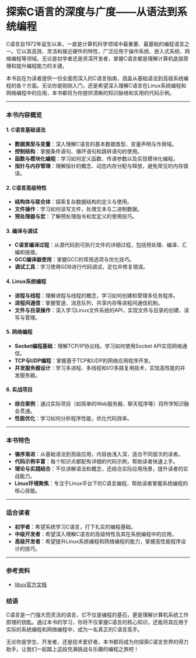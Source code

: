 # 探索C语言的深度与广度——从语法到系统编程

C语言自1972年诞生以来，一直是计算机科学领域中最重要、最基础的编程语言之一。它以其高效、灵活和接近硬件的特性，广泛应用于操作系统、嵌入式系统、网络编程等领域。无论是初学者还是资深开发者，掌握C语言都是理解计算机底层原理和提升编程能力的关键。

本书旨在为读者提供一份全面而深入的C语言指南，涵盖从基础语法到高级系统编程的各个方面。无论你是刚刚入门，还是希望深入理解C语言在Linux系统编程和网络编程中的应用，本书都将为你提供清晰的知识脉络和实用的代码示例。

---

### 本书内容概览

#### 1. C语言基础语法
   - **数据类型与变量**：深入理解C语言的基本数据类型、变量声明与作用域。
   - **控制结构**：掌握条件语句、循环语句和跳转语句的使用。
   - **函数与模块化编程**：学习如何定义函数、传递参数以及实现模块化编程。
   - **指针与内存管理**：理解指针的概念、动态内存分配与释放，避免常见的内存错误。

#### 2. C语言高级特性
   - **结构体与联合体**：探索复杂数据结构的定义与使用。
   - **文件操作**：学习如何读写文件，处理文本与二进制数据。
   - **预处理器与宏**：了解预处理指令和宏定义的使用技巧。

#### 3. 编译与调试
   - **C语言编译过程**：从源代码到可执行文件的详细过程，包括预处理、编译、汇编和链接。
   - **GCC编译器使用**：掌握GCC的常用选项与优化技巧。
   - **调试工具**：学习使用GDB进行代码调试，定位并修复错误。

#### 4. Linux系统编程
   - **进程与线程**：理解进程与线程的概念，学习如何创建和管理多任务程序。
   - **进程间通信**：掌握管道、消息队列、共享内存等进程间通信机制。
   - **文件与目录操作**：深入学习Linux文件系统的API，实现文件与目录的创建、读写与管理。

#### 5. 网络编程
   - **Socket编程基础**：理解TCP/IP协议栈，学习如何使用Socket API实现网络通信。
   - **TCP与UDP编程**：掌握基于TCP和UDP的网络应用程序开发。
   - **并发服务器设计**：学习多进程、多线程和I/O多路复用技术，实现高性能的并发服务器。

#### 6. 实战项目
   - **综合案例**：通过实际项目（如简单的Web服务器、聊天程序等）将所学知识融会贯通。
   - **性能优化**：学习如何分析程序性能，优化代码效率。

---

### 本书特色

- **循序渐进**：从基础语法到高级应用，内容由浅入深，适合不同层次的读者。
- **代码示例丰富**：每个知识点都配有详细的代码示例，帮助读者快速上手。
- **理论与实践结合**：不仅讲解语法和概念，还结合实际应用场景，提升读者的实战能力。
- **Linux环境聚焦**：专注于Linux平台下的C语言编程，帮助读者掌握系统编程的核心技能。

---

### 适合读者

- **初学者**：希望系统学习C语言，打下扎实的编程基础。
- **中级开发者**：希望深入理解C语言的高级特性及其在系统编程中的应用。
- **高级开发者**：希望提升Linux系统编程和网络编程的能力，掌握高性能程序设计的技巧。

---

### 参考资料

- [libuv官方文档](https://docs.libuv.org/en/v1.x/index.html#)

### 结语

C语言是一门强大而灵活的语言，它不仅是编程的基石，更是理解计算机系统工作原理的钥匙。通过本书的学习，你将不仅掌握C语言的核心知识，还能将其应用于实际的系统编程和网络编程中，成为一名真正的C语言高手。

无论你是学生、开发者，还是技术爱好者，本书都将成为你探索C语言世界的得力助手。让我们一起踏上这段充满挑战与乐趣的编程之旅吧！